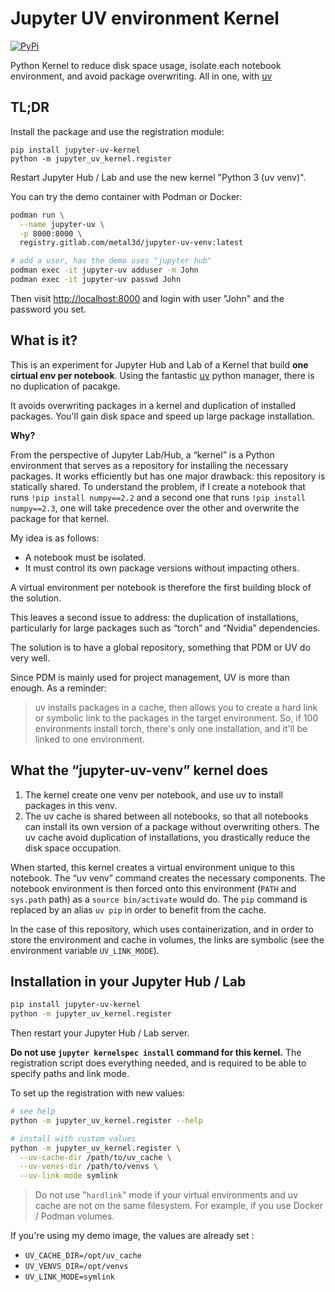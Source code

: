 # Jupyter UV environment Kernel

[![PyPi](https://img.shields.io/badge/pypi-%23ececec.svg?style=for-the-badge&logo=pypi&logoColor=1f73b7)](https://pypi.org/project/jupyter-uv-venv/)

Python Kernel to reduce disk space usage, isolate each notebook environment, and avoid package overwriting. All in one, with [uv](https://github.com/astral-sh/uv)

## TL;DR

Install the package and use the registration module:

```
pip install jupyter-uv-kernel
python -m jupyter_uv_kernel.register
```

Restart Jupyter Hub / Lab and use the new kernel "Python 3 (uv venv)".

You can try the demo container with Podman or Docker:

```bash
podman run \
  --name jupyter-uv \
  -p 8000:8000 \
  registry.gitlab.com/metal3d/jupyter-uv-venv:latest

# add a user, has the demo uses "jupyter hub"
podman exec -it jupyter-uv adduser -m John
podman exec -it jupyter-uv passwd John
```

Then visit <http://localhost:8000> and login with user "John" and the password you set.

## What is it?

This is an experiment for Jupyter Hub and Lab of a Kernel that build **one cirtual env per notebook**. Using the fantastic [uv](https://github.com/astral-sh/uv) python manager, there is no duplication of pacakge.

It avoids overwriting packages in a kernel and duplication of installed packages. You'll gain disk space and speed up large package installation.

**Why?**

From the perspective of Jupyter Lab/Hub, a “kernel” is a Python environment that serves as a repository for installing the necessary packages. It works efficiently but has one major drawback: this repository is statically shared.
To understand the problem, if I create a notebook that runs `!pip install numpy==2.2` and a second one that runs `!pip install numpy==2.3`, one will take precedence over the other and overwrite the package for that kernel.

My idea is as follows:

- A notebook must be isolated.
- It must control its own package versions without impacting others.

A virtual environment per notebook is therefore the first building block of the solution.

This leaves a second issue to address: the duplication of installations, particularly for large packages such as “torch” and “Nvidia” dependencies.

The solution is to have a global repository, something that PDM or UV do very well.

Since PDM is mainly used for project management, UV is more than enough. As a reminder:

> uv installs packages in a cache, then allows you to create a hard link or symbolic link to the packages in the target environment. So, if 100 environments install torch, there's only one installation, and it'll be linked to one environment.

## What the “jupyter-uv-venv” kernel does

1. The kernel create one venv per notebook, and use uv to install packages in this venv.
2. The uv cache is shared between all notebooks, so that all notebooks can install its own version of a package without overwriting others. The uv cache avoid duplication of installations, you drastically reduce the disk space occupation.

When started, this kernel creates a virtual environment unique to this notebook. The “uv venv” command creates the necessary components.
The notebook environment is then forced onto this environment (`PATH` and `sys.path` path) as a `source bin/activate` would do.
The `pip` command is replaced by an alias `uv pip` in order to benefit from the cache.

In the case of this repository, which uses containerization, and in order to store the environment and cache in volumes, the links are symbolic (see the environment variable `UV_LINK_MODE`).

## Installation in your Jupyter Hub / Lab

```bash
pip install jupyter-uv-kernel
python -m jupyter_uv_kernel.register
```

Then restart your Jupyter Hub / Lab server.

**Do not use `jupyter kernelspec install` command for this kernel.** The registration script does everything needed, and is required to be able to specify paths and link mode.

To set up the registration with new values:

```bash
# see help
python -m jupyter_uv_kernel.register --help

# install with custom values
python -m jupyter_uv_kernel.register \
  --uv-cache-dir /path/to/uv_cache \
  --uv-venvs-dir /path/to/venvs \
  --uv-link-mode symlink
```

> Do not use "`hardlink`" mode if your virtual environments and uv cache are not on the same filesystem. For example, if you use Docker / Podman volumes.

If you're using my demo image, the values are already set :

- `UV_CACHE_DIR=/opt/uv_cache`
- `UV_VENVS_DIR=/opt/venvs`
- `UV_LINK_MODE=symlink`

